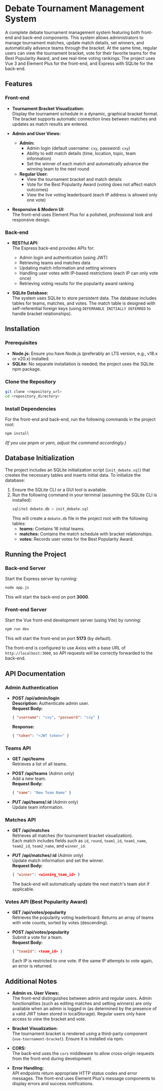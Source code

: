 # Debate Tournament Management System

A complete debate tournament management system featuring both front-end and back-end components. This system allows administrators to manage tournament matches, update match details, set winners, and automatically advance teams through the bracket. At the same time, regular users can view the tournament bracket, vote for their favorite teams for the Best Popularity Award, and see real-time voting rankings. The project uses Vue 3 and Element Plus for the front-end, and Express with SQLite for the back-end.

## Features

### Front-end
- **Tournament Bracket Visualization:**  
  Display the tournament schedule in a dynamic, graphical bracket format. The bracket supports automatic connection lines between matches and updates as match results are entered.
  
- **Admin and User Views:**  
  - **Admin:**  
    - Admin login (default username: `cxy`, password: `cxy`)
    - Ability to edit match details (time, location, topic, team information)
    - Set the winner of each match and automatically advance the winning team to the next round
  - **Regular User:**  
    - View the tournament bracket and match details
    - Vote for the Best Popularity Award (voting does not affect match outcomes)
    - View the live voting leaderboard (each IP address is allowed only one vote)

- **Responsive & Modern UI:**  
  The front-end uses Element Plus for a polished, professional look and responsive design.

### Back-end
- **RESTful API:**  
  The Express back-end provides APIs for:
  - Admin login and authentication (using JWT)
  - Retrieving teams and matches data
  - Updating match information and setting winners
  - Handling user votes with IP-based restrictions (each IP can only vote once)
  - Retrieving voting results for the popularity award ranking

- **SQLite Database:**  
  The system uses SQLite to store persistent data. The database includes tables for teams, matches, and votes. The match table is designed with self-referential foreign keys (using `DEFERRABLE INITIALLY DEFERRED` to handle bracket relationships).

## Installation

### Prerequisites
- **Node.js:** Ensure you have Node.js (preferably an LTS version, e.g., v18.x or v20.x) installed.
- **SQLite:** No separate installation is needed; the project uses the SQLite npm package.

### Clone the Repository
```bash
git clone <repository_url>
cd <repository_directory>
```

### Install Dependencies
For the front-end and back-end, run the following commands in the project root:
```bash
npm install
```
*(If you use pnpm or yarn, adjust the command accordingly.)*

## Database Initialization

The project includes an SQLite initialization script (`init_debate.sql`) that creates the necessary tables and inserts initial data. To initialize the database:

1. Ensure the SQLite CLI or a GUI tool is available.
2. Run the following command in your terminal (assuming the SQLite CLI is installed):
   ```bash
   sqlite3 debate.db < init_debate.sql
   ```
   This will create a `debate.db` file in the project root with the following tables:
   - **teams:** Contains 16 initial teams.
   - **matches:** Contains the match schedule with bracket relationships.
   - **votes:** Records user votes for the Best Popularity Award.

## Running the Project

### Back-end Server
Start the Express server by running:
```bash
node app.js
```
This will start the back-end on port **3000**.

### Front-end Server
Start the Vue front-end development server (using Vite) by running:
```bash
npm run dev
```
This will start the front-end on port **5173** (by default).

The front-end is configured to use Axios with a base URL of `http://localhost:3000`, so API requests will be correctly forwarded to the back-end.

## API Documentation

### Admin Authentication
- **POST /api/admin/login**  
  **Description:** Authenticate admin user.  
  **Request Body:**  
  ```json
  { "username": "cxy", "password": "cxy" }
  ```  
  **Response:**  
  ```json
  { "token": "<JWT token>" }
  ```

### Teams API
- **GET /api/teams**  
  Retrieves a list of all teams.

- **POST /api/teams** (Admin only)  
  Add a new team.  
  **Request Body:**  
  ```json
  { "name": "New Team Name" }
  ```

- **PUT /api/teams/:id** (Admin only)  
  Update team information.

### Matches API
- **GET /api/matches**  
  Retrieves all matches (for tournament bracket visualization).  
  Each match includes fields such as `id`, `round`, `team1_id`, `team1_name`, `team2_id`, `team2_name`, and `winner_id`.

- **PUT /api/matches/:id** (Admin only)  
  Update match information and set the winner.  
  **Request Body:**  
  ```json
  { "winner": <winning_team_id> }
  ```
  The back-end will automatically update the next match's team slot if applicable.

### Votes API (Best Popularity Award)
- **GET /api/votes/popularity**  
  Retrieves the popularity voting leaderboard. Returns an array of teams with vote counts, sorted by votes (descending).

- **POST /api/votes/popularity**  
  Submit a vote for a team.  
  **Request Body:**  
  ```json
  { "teamId": <team_id> }
  ```
  Each IP is restricted to one vote. If the same IP attempts to vote again, an error is returned.

## Additional Notes

- **Admin vs. User Views:**  
  The front-end distinguishes between admin and regular users. Admin functionalities (such as editing matches and setting winners) are only available when an admin is logged in (as determined by the presence of a valid JWT token stored in localStorage). Regular users only have access to view the bracket and vote.

- **Bracket Visualization:**  
  The tournament bracket is rendered using a third-party component (`vue-tournament-bracket`). Ensure it is installed via npm.

- **CORS:**  
  The back-end uses the `cors` middleware to allow cross-origin requests from the front-end during development.

- **Error Handling:**  
  API endpoints return appropriate HTTP status codes and error messages. The front-end uses Element Plus's message components to display errors and success notifications.
